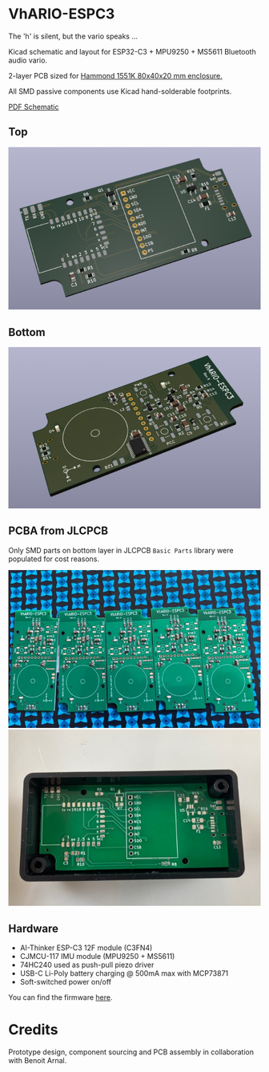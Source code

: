 # VhARIO-ESPC3

The 'h' is silent, but the vario speaks ...

Kicad schematic and layout for ESP32-C3 + MPU9250 + MS5611 Bluetooth audio vario.

2-layer PCB sized for [Hammond 1551K 80x40x20 mm enclosure.](docs/1551K.pdf)

All SMD passive components use Kicad hand-solderable footprints.

[PDF Schematic](espc3-vario-schematic.pdf)

## Top
<img src="docs/top.png">

## Bottom
<img src="docs/bottom.png">

## PCBA from JLCPCB

Only SMD parts on bottom layer in JLCPCB `Basic Parts` library were populated for cost reasons. 

<img src="docs/IMG_5385.jpg">

<img src="docs/IMG_5386.jpg">


## Hardware

* AI-Thinker  ESP-C3 12F module (C3FN4)
* CJMCU-117 IMU module (MPU9250 + MS5611)
* 74HC240 used as push-pull piezo driver
* USB-C Li-Poly battery charging @ 500mA max with MCP73871
* Soft-switched power on/off

You can find the firmware [here](https://github.com/har-in-air/ESP32C3_BLUETOOTH_AUDIO_VARIO).

# Credits

Prototype design, component sourcing and PCB assembly in collaboration with Benoit Arnal.
 
